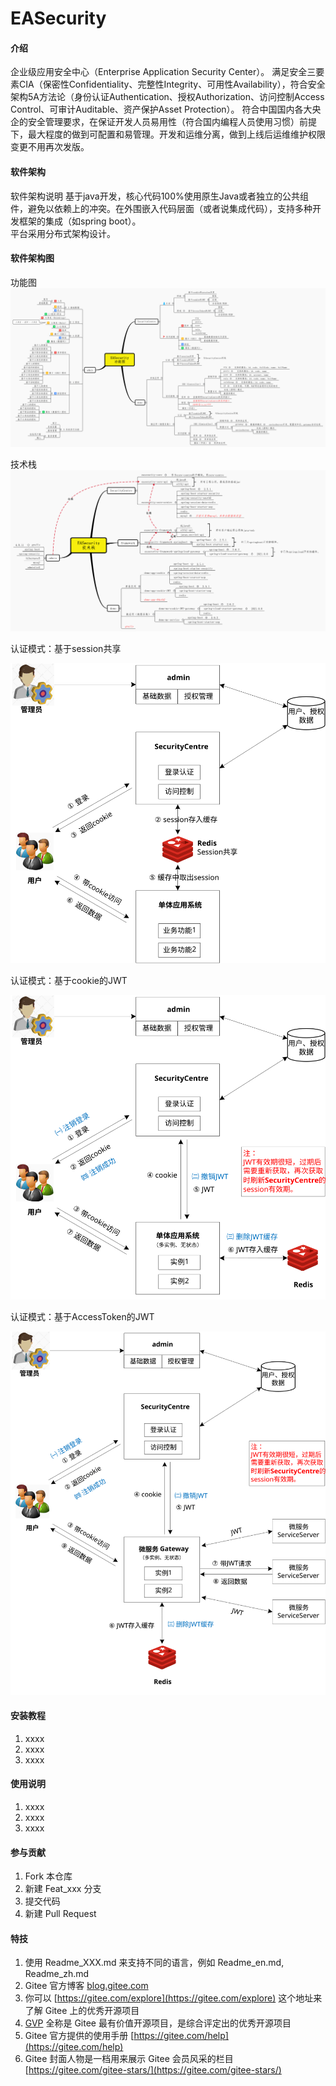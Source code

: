 # EASecurity

#### 介绍
企业级应用安全中心（Enterprise Application Security Center）。
满足安全三要素CIA（保密性Confidentiality、完整性Integrity、可用性Availability），符合安全架构5A方法论（身份认证Authentication、授权Authorization、访问控制Access Control、可审计Auditable、资产保护Asset Protection）。
符合中国国内各大央企的安全管理要求，在保证开发人员易用性（符合国内编程人员使用习惯）前提下，最大程度的做到可配置和易管理。开发和运维分离，做到上线后运维维护权限变更不用再次发版。

#### 软件架构
软件架构说明
基于java开发，核心代码100%使用原生Java或者独立的公共组件，避免以依赖上的冲突。在外围嵌入代码层面（或者说集成代码），支持多种开发框架的集成（如spring boot）。  
平台采用分布式架构设计。
#### 软件架构图
功能图
![image](doc/功能图.svg "功能图")

技术栈
![image](doc/技术栈.svg "技术栈")

认证模式：基于session共享

![image](doc/认证模式/1基于session共享.svg "基于session共享")

认证模式：基于cookie的JWT

![image](doc/认证模式/2基于cookie的JWT.svg "基于cookie的JWT")

认证模式：基于AccessToken的JWT

![image](doc/认证模式/3基于AccessToken的JWT.svg "基于AccessToken的JWT")
#### 安装教程

1.  xxxx
2.  xxxx
3.  xxxx

#### 使用说明

1.  xxxx
2.  xxxx
3.  xxxx

#### 参与贡献

1.  Fork 本仓库
2.  新建 Feat_xxx 分支
3.  提交代码
4.  新建 Pull Request


#### 特技

1.  使用 Readme\_XXX.md 来支持不同的语言，例如 Readme\_en.md, Readme\_zh.md
2.  Gitee 官方博客 [blog.gitee.com](https://blog.gitee.com)
3.  你可以 [https://gitee.com/explore](https://gitee.com/explore) 这个地址来了解 Gitee 上的优秀开源项目
4.  [GVP](https://gitee.com/gvp) 全称是 Gitee 最有价值开源项目，是综合评定出的优秀开源项目
5.  Gitee 官方提供的使用手册 [https://gitee.com/help](https://gitee.com/help)
6.  Gitee 封面人物是一档用来展示 Gitee 会员风采的栏目 [https://gitee.com/gitee-stars/](https://gitee.com/gitee-stars/)
